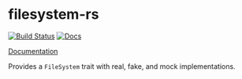 # filesystem-rs

[![Build Status](https://travis-ci.org/iredelmeier/filesystem-rs.svg?branch=master)](https://travis-ci.org/iredelmeier/filesystem-rs) [![Docs](https://docs.rs/filesystem-rs/badge.svg)](https://docs.rs/filesystem-rs)

[Documentation](https://docs.rs/filesystem-rs)

Provides a `FileSystem` trait with real, fake, and mock implementations.
